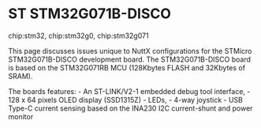 # ST STM32G071B-DISCO

<div class="tags">

chip:stm32, chip:stm32g0, chip:stm32g071

</div>

This page discusses issues unique to NuttX configurations for the
STMicro STM32G071B-DISCO development board. The STM32G071B-DISCO board
is based on the STM32G071RB MCU (128Kbytes FLASH and 32Kbytes of SRAM).

The boards features: - An ST-LINK/V2-1 embedded debug tool interface, -
128 x 64 pixels OLED display (SSD1315Z) - LEDs, - 4-way joystick - USB
Type-C current sensing based on the INA230 I2C current-shunt and power
monitor
